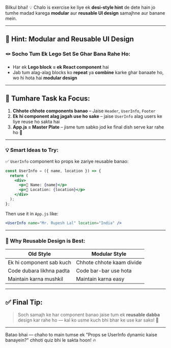 Bilkul bhai! 💡
Chalo is exercise ke liye ek **desi-style hint** de dete hain jo tumhe madad karega **modular** aur **reusable UI design** samajhne aur banane mein.

---

## 🧠 Hint: Modular and Reusable UI Design

### 🪢 Socho Tum Ek Lego Set Se Ghar Bana Rahe Ho:

* Har ek **Lego block = ek React component** hai
* Jab tum alag-alag blocks ko **repeat** ya **combine** karke ghar banaate ho, wo hi hota hai **modular design**

---

## 🎯 Tumhare Task ka Focus:

1. **Chhote chhote components banao** – Jaise `Header`, `UserInfo`, `Footer`
2. **Ek hi component alag jagah use ho sake** – jaise `UserInfo` alag users ke liye reuse ho sakta hai
3. **App.js = Master Plate** – jisme tum sabko jod ke final dish serve kar rahe ho 🍱

---

### 💡 Smart Ideas to Try:

✅ `UserInfo` component ko props ke zariye reusable banao:

```jsx
const UserInfo = ({ name, location }) => {
  return (
    <div>
      <p>👤 Name: {name}</p>
      <p>📍 Location: {location}</p>
    </div>
  );
};
```

Then use it in `App.js` like:

```jsx
<UserInfo name="Mr. Rupesh Lal" location="India" />
```

---

### 🔁 Why Reusable Design is Best:

| Old Style                | Modular Style             |
| ------------------------ | ------------------------- |
| Ek hi component sab kuch | Chhote chhote kaam divide |
| Code dubara likhna padta | Code bar-bar use hota     |
| Maintain karna mushkil   | Maintain karna easy       |

---

## ✅ Final Tip:

> Soch samajh ke har component banao jaise tum ek **reusable dabba** design kar rahe ho — kal ko usme kuch bhi bhar ke use kar sako! 🎁

---

Batao bhai — chaho to main tumse ek "Props se UserInfo dynamic kaise banayein?" chhoti quiz bhi le sakta hoon! 🔥
